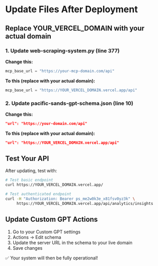 # Update Files After Deployment

## Replace YOUR_VERCEL_DOMAIN with your actual domain

### 1. Update web-scraping-system.py (line 377)

**Change this:**
```python
mcp_base_url = "https://your-mcp-domain.com/api"
```

**To this (replace with your actual domain):**
```python
mcp_base_url = "https://YOUR_VERCEL_DOMAIN.vercel.app/api"
```

### 2. Update pacific-sands-gpt-schema.json (line 10)

**Change this:**
```json
"url": "https://your-domain.com/api"
```

**To this (replace with your actual domain):**
```json
"url": "https://YOUR_VERCEL_DOMAIN.vercel.app/api"
```

## Test Your API

After updating, test with:

```bash
# Test basic endpoint
curl https://YOUR_VERCEL_DOMAIN.vercel.app/

# Test authenticated endpoint
curl -H "Authorization: Bearer ps_me2w0k3e_x81fsv0yz3k" \
     https://YOUR_VERCEL_DOMAIN.vercel.app/api/analytics/insights
```

## Update Custom GPT Actions

1. Go to your Custom GPT settings
2. Actions → Edit schema
3. Update the server URL in the schema to your live domain
4. Save changes

✅ Your system will then be fully operational!